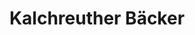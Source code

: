 ---
title: "Kalchreuther Bäcker"
url: /nuernberg/kalchreuther-baecker-gugelstrasse/
shop: Bäckerei
---